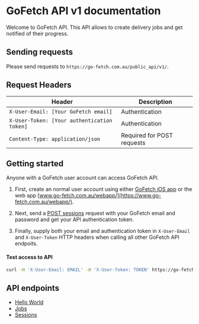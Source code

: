 # GoFetch API v1 documentation

Welcome to GoFetch API. This API allows to create delivery jobs and get notified of their progress.

## Sending requests

Please send requests to `https://go-fetch.com.au/public_api/v1/`.

## Request Headers

| Header | Description |
| --- | --- |
| `X-User-Email: [Your GoFetch email]` | Authentication |
| `X-User-Token: [Your authentication token]` | Authentication |
| `Content-Type: application/json` | Required for POST requests |

## Getting started

Anyone with a GoFetch user account can access GoFetch API.

1. First, create an normal user account using either [GoFetch iOS app](https://itunes.apple.com/au/app/gofetch/id1045358128?mt=8) or the web app [www.go-fetch.com.au/webapp/](https://www.go-fetch.com.au/webapp/).

1. Next, send a [POST sessions](endpoints/sessions.md#create) request with your GoFetch email and password and get your API authentication token.

1. Finally, supply both your email and authentication token in `X-User-Email` and `X-User-Token` HTTP headers when calling all other GoFetch API endpoits.

#### Test access to API


```bash
curl -H 'X-User-Email: EMAIL' -H 'X-User-Token: TOKEN' https://go-fetch.com.au/public_api/v1/hello_world
```

## API endpoints

* [Hello World](endpoints/hello_world.md)
* [Jobs](endpoints/jobs.md)
* [Sessions](endpoints/sessions.md)

